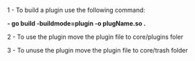 <p>1 - To build a plugin use the following command:</p>  
<b>    - go build -buildmode=plugin -o plugName.so . </b>
<p>2 - To use the plugin move the plugin file to core/plugins foler</p>
<p>3 - To unuse the plugin move the plugin file to core/trash folder</p>
